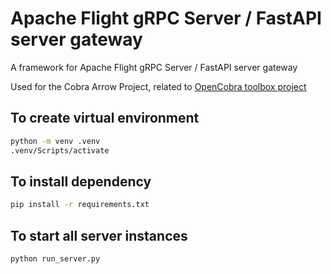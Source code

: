 # Apache Flight gRPC Server / FastAPI server gateway

A framework for Apache Flight gRPC Server / FastAPI server gateway

Used for the Cobra Arrow Project, related to [OpenCobra toolbox project](https://github.com/opencobra/cobratoolbox)

## To create virtual environment

```bash
python -m venv .venv
.venv/Scripts/activate
```

## To install dependency

```bash
pip install -r requirements.txt
```

## To start all server instances

```bash
python run_server.py
```
